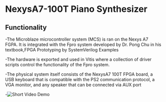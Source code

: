 # NexysA7-100T Piano Synthesizer

## Functionality
-The Microblaze microcontroller system (MCS) is ran on the Nexys A7 FGPA. It is integrated with the Fpro system developed by Dr. Pong Chu in his textbook,FPGA Prototyping by SystemVerilog Examples

-The hardware is exported and used in Vitis where a collection of driver scripts control the functionality of the Fpro system.

-The physical system itself consists of the NexysA7 100T FPGA board, a USB keyboard that is compatible with the PS2 communication protocol, a VGA monitor, and any speaker that can be connected via AUX port

-![Short Video Demo](https://youtu.be/_2_RlHDYw-s)
